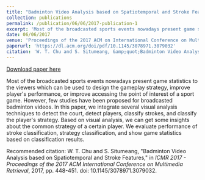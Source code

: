 ```yaml
---
title: "Badminton Video Analysis based on Spatiotemporal and Stroke Features"
collection: publications
permalink: /publication/06/06/2017-publication-1
excerpt: 'Most of the broadcasted sports events nowadays present game statistics to the viewers which can be used to design the gameplay strategy, improve player&apos;s performance, or improve accessing the point of interest of a sport game. However, few studies have been proposed for broadcasted badminton videos. In this paper, we integrate several visual analysis techniques to detect the court, detect players, classify strokes, and classify the player&apos;s strategy. Based on visual analysis, we can get some insights about the common strategy of a certain player. We evaluate performance of stroke classification, strategy classification, and show game statistics based on classification results.'
date: 06/06/2017
venue: 'Proceedings of the 2017 ACM on International Conference on Multimedia Retrieval'
paperurl: 'https://dl.acm.org/doi/pdf/10.1145/3078971.3079032'
citation: 'W. T. Chu and S. Situmeang, &amp;quot;Badminton Video Analysis based on Spatiotemporal and Stroke Features,&amp;quot; in <i>ICMR 2017 - Proceedings of the 2017 ACM International Conference on Multimedia Retrieval</i>, 2017, pp. 448-451. doi: 10.1145/3078971.3079032.'
---
```


<a href='https://dl.acm.org/doi/pdf/10.1145/3078971.3079032'>Download paper here</a>

Most of the broadcasted sports events nowadays present game statistics to the viewers which can be used to design the gameplay strategy, improve player&apos;s performance, or improve accessing the point of interest of a sport game. However, few studies have been proposed for broadcasted badminton videos. In this paper, we integrate several visual analysis techniques to detect the court, detect players, classify strokes, and classify the player&apos;s strategy. Based on visual analysis, we can get some insights about the common strategy of a certain player. We evaluate performance of stroke classification, strategy classification, and show game statistics based on classification results.

Recommended citation: W. T. Chu and S. Situmeang, &quot;Badminton Video Analysis based on Spatiotemporal and Stroke Features,&quot; in <i>ICMR 2017 - Proceedings of the 2017 ACM International Conference on Multimedia Retrieval</i>, 2017, pp. 448-451. doi: 10.1145/3078971.3079032.